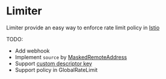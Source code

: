 # Limiter

Limiter provide an easy way to enforce rate limit policy in [Istio](https://github.com/istio/istio)

TODO:
- Add webhook
- Implement `source` by [MaskedRemoteAddress](https://github.com/envoyproxy/envoy/pull/20856)
- Support [custom descriptor key](https://github.com/envoyproxy/envoy/pull/20321)
- Support policy in GlobalRateLimit